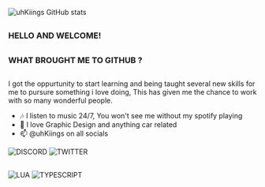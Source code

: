 
![uhKiings GitHub stats](https://github-readme-stats-ruby-one.vercel.app/api?username=uhKiings&show_icons=true&bg_color=00000000&theme=github_dark_dimmed&include_all_commits=true&count_private=true&rank_icon=github)


##
### HELLO AND WELCOME! 
##
### WHAT BROUGHT ME TO GITHUB ?
##

I got the oppurtunity to start learning and being taught several new skills for me to pursure something i love doing, This has given me the chance to work with so many wonderful people.

- 🎶 I listen to music 24/7, You won't see me without my spotify playing
- 💬 I love Graphic Design and anything car related
- 📫 @uhKiings on all socials

![DISCORD](https://img.shields.io/badge/Discord-7289DA?style=for-the-badge&logo=discord&logoColor=white)
![TWITTER](https://img.shields.io/badge/Twitter-1DA1F2?style=for-the-badge&logo=twitter&logoColor=white)

## 

![LUA](https://img.shields.io/badge/Lua-2C2D72?style=for-the-badge&logo=lua&logoColor=white)
![TYPESCRIPT](https://img.shields.io/badge/TypeScript-007ACC?style=for-the-badge&logo=typescript&logoColor=white)

##
